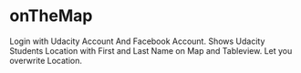 # onTheMap
Login with Udacity Account And Facebook Account.
Shows Udacity Students Location with First and Last Name on Map and Tableview. 
Let you overwrite Location.
